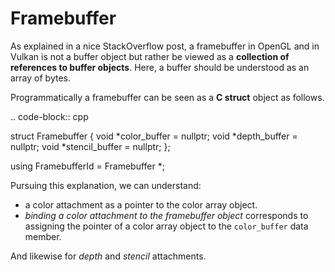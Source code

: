 Framebuffer
===========

As explained in a nice StackOverflow post, a framebuffer in OpenGL and in Vulkan
is not a buffer object but rather be viewed as a **collection of references to
buffer objects**. Here, a buffer should be understood as an array of bytes.

Programmatically a framebuffer can be seen as a **C struct** object as follows.

.. code-block:: cpp

   struct Framebuffer
   {
     void *color_buffer = nullptr;
     void *depth_buffer = nullptr;
     void *stencil_buffer = nullptr;
   };

   using FramebufferId = Framebuffer *;

Pursuing this explanation, we can understand:

- a color attachment as a pointer to the color array object.
- *binding a color attachment to the framebuffer object* corresponds to assigning
  the pointer of a color array object to the `color_buffer` data member.

And likewise for *depth* and *stencil* attachments.
